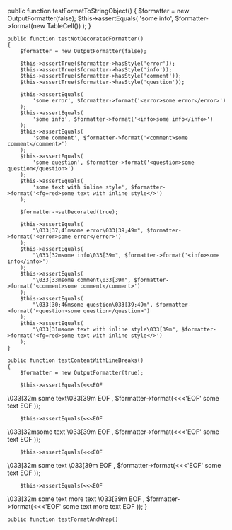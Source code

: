 public function testFormatToStringObject()
    {
        $formatter = new OutputFormatter(false);
        $this->assertEquals(
            'some info', $formatter->format(new TableCell())
        );
    }

    public function testNotDecoratedFormatter()
    {
        $formatter = new OutputFormatter(false);

        $this->assertTrue($formatter->hasStyle('error'));
        $this->assertTrue($formatter->hasStyle('info'));
        $this->assertTrue($formatter->hasStyle('comment'));
        $this->assertTrue($formatter->hasStyle('question'));

        $this->assertEquals(
            'some error', $formatter->format('<error>some error</error>')
        );
        $this->assertEquals(
            'some info', $formatter->format('<info>some info</info>')
        );
        $this->assertEquals(
            'some comment', $formatter->format('<comment>some comment</comment>')
        );
        $this->assertEquals(
            'some question', $formatter->format('<question>some question</question>')
        );
        $this->assertEquals(
            'some text with inline style', $formatter->format('<fg=red>some text with inline style</>')
        );

        $formatter->setDecorated(true);

        $this->assertEquals(
            "\033[37;41msome error\033[39;49m", $formatter->format('<error>some error</error>')
        );
        $this->assertEquals(
            "\033[32msome info\033[39m", $formatter->format('<info>some info</info>')
        );
        $this->assertEquals(
            "\033[33msome comment\033[39m", $formatter->format('<comment>some comment</comment>')
        );
        $this->assertEquals(
            "\033[30;46msome question\033[39;49m", $formatter->format('<question>some question</question>')
        );
        $this->assertEquals(
            "\033[31msome text with inline style\033[39m", $formatter->format('<fg=red>some text with inline style</>')
        );
    }

    public function testContentWithLineBreaks()
    {
        $formatter = new OutputFormatter(true);

        $this->assertEquals(<<<EOF
\033[32m
some text\033[39m
EOF
            , $formatter->format(<<<'EOF'
<info>
some text</info>
EOF
        ));

        $this->assertEquals(<<<EOF
\033[32msome text
\033[39m
EOF
            , $formatter->format(<<<'EOF'
<info>some text
</info>
EOF
        ));

        $this->assertEquals(<<<EOF
\033[32m
some text
\033[39m
EOF
            , $formatter->format(<<<'EOF'
<info>
some text
</info>
EOF
        ));

        $this->assertEquals(<<<EOF
\033[32m
some text
more text
\033[39m
EOF
            , $formatter->format(<<<'EOF'
<info>
some text
more text
</info>
EOF
        ));
    }

    public function testFormatAndWrap()
